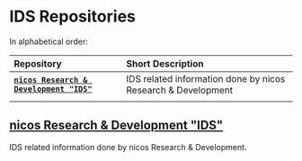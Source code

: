 # IDS Repositories

In alphabetical order:

|**Repository**| Short Description
|:---|:---|
|**[`nicos Research & Development "IDS"`](https://github.com/nicosResearchAndDevelopment/nrd-ids)**| IDS related information done by nicos Research & Development
|||


## [nicos Research & Development "IDS"](https://github.com/nicosResearchAndDevelopment/nrd-ids)

IDS related information done by nicos Research & Development.


